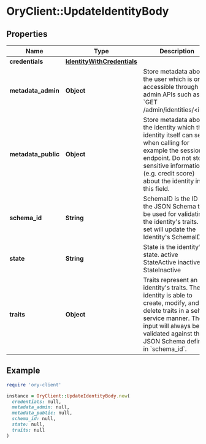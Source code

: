 # OryClient::UpdateIdentityBody

## Properties

| Name | Type | Description | Notes |
| ---- | ---- | ----------- | ----- |
| **credentials** | [**IdentityWithCredentials**](IdentityWithCredentials.md) |  | [optional] |
| **metadata_admin** | **Object** | Store metadata about the user which is only accessible through admin APIs such as &#x60;GET /admin/identities/&lt;id&gt;&#x60;. | [optional] |
| **metadata_public** | **Object** | Store metadata about the identity which the identity itself can see when calling for example the session endpoint. Do not store sensitive information (e.g. credit score) about the identity in this field. | [optional] |
| **schema_id** | **String** | SchemaID is the ID of the JSON Schema to be used for validating the identity&#39;s traits. If set will update the Identity&#39;s SchemaID. |  |
| **state** | **String** | State is the identity&#39;s state. active StateActive inactive StateInactive |  |
| **traits** | **Object** | Traits represent an identity&#39;s traits. The identity is able to create, modify, and delete traits in a self-service manner. The input will always be validated against the JSON Schema defined in &#x60;schema_id&#x60;. |  |

## Example

```ruby
require 'ory-client'

instance = OryClient::UpdateIdentityBody.new(
  credentials: null,
  metadata_admin: null,
  metadata_public: null,
  schema_id: null,
  state: null,
  traits: null
)
```

